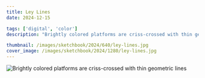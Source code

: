 ```yaml
---
title: Ley Lines
date: 2024-12-15

tags: ['digital', 'color']
description: "Brightly colored platforms are criss-crossed with thin geometric lines"

thumbnail: /images/sketchbook/2024/640/ley-lines.jpg
cover_image: /images/sketchbook/2024/1280/ley-lines.jpg
---
```


![Brightly colored platforms are criss-crossed with thin geometric lines](/images/sketchbook/2024/960/ley-lines.jpg)
